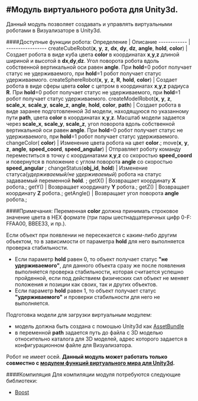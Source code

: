 #Модуль виртуального робота для Unity3d.
-------------------------------
Данный модуль позволяет создавать и управлять виртуальными роботами в Визуализаторе в Unity3d.<br>

####Доступные функции робота:
Определение  | Описание 
------------  | ----------------- 
createCubeRobot(**x**, **y**, **z**, **dx**, **dy**, **dz**, **angle**, **hold**, **color**)	| Создает робота в виде куба цвета **color** в координатах **x**,**y**,**z** длиной шириной и высотой в **dx**,**dy**,**dz**. Угол поворота робота вдоль собственной вертикальной оси равен **angle**. При **hold**=0 робот получает статус не удерживаемого, при **hold**=1 робот получает статус удерживаемого.
createSphereRobot(**x**, **y**, **z**, **R**, **hold**, **color**)	| Создает робота в виде сферы цвета **color** с цетром в координатах **x**,**y**,**z** радиуса **R**. При **hold**=0 робот получает статус не удерживаемого, при **hold**=1 робот получает статус удерживаемого.
createModelRobot(**x**, **y**, **z**, **scale_x**, **scale_y**, **scale_z**, **angle**, **hold**, **color**, **path**)	| Создает робота в виде заранее подготовленной 3d модели, находящуюся по указанному пути **path**, цвета **color** в координатах **x**,**y**,**z**. Масштаб модели задается через **scale_x**, **scale_y**, **scale_z**, угол поворота вдоль собственной вертикальной оси равен **angle**. При **hold**=0 робот получает статус не удерживаемого, при **hold**=1 робот получает статус удерживаемого.
changeColor( **color**)	| Изменение цвета робота на цвет **color**.;
move(**x**, **y**, **z**, **angle**, **speed_coord**, **speed_angular**)	| Отправляет роботу команду переместиться в точку с координатами **x**,**y**,**z** со скоростью **speed_coord** и повернутся в положение с углом поворота **angle** со скоростью **speed_angular** ;
changeStatus(**obj_id**, **hold**)	| Изменение статуса(*удерживаемый/не удерживаемый*) робота на статус задаваемый переменной **hold**. ;
getX()	| Возвращает координату **X** робота.;
getY()	| Возвращает координату **Y** робота.;
getZ()	| Возвращает координату **Z** робота.;
getAngle()	| Возвращает угол поворота **angle** робота.;

####Примечания:
Переменная **color** должна принимать строковое значение цвета в HEX формате (три пары шестнадцатеричных цифр 0-F: FFAA00, BBEE33, и пр.).<br>


Если объект при появлении не пересекается с каким-либо другим объектом, то в зависимости от параметра **hold** для него выполняется проверка стабильности.<br>
 - Если параметр **hold** равен 0, то объект получает статус **"не удерживаемого"**, для данного объекта сразу же после появления выполняется проверка стабильности, которая считается успешно пройденной, если под действием физических сил объект не меняет положения и позиции как своих, так и других объектов.<br>
 - Если параметр **hold** равен 1, то объект получает статус **"удерживаемого"** и проверки стабильности для него не выполняется.<br>


Подготовка модели для загрузки виртуальным модулем:<br>
 - модель должна быть создана с помошью Unity3d как [AssetBundle](http://docs.unity3d.com/ru/current/Manual/abfaq.html) <br>
 - в переменной **path** задается путь до файла с 3D моделью относительно каталога для 3D моделей, адрес которого задается в конфигурационном файле для Визуализатора. <br>


Робот не имеет осей.
**Данный модуль может работать только совместно с [модулем функций виртуального мира для Unity3d](https://github.com/RobotControlTechnologies/u3d_function_module).**

####Компиляция
Для компиляции модуля потребуются следующие библиотеки:
- [Boost](http://www.boost.org/)

